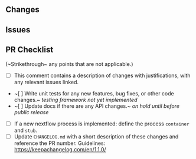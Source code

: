 ## Changes

<!--
Provide a summary of what is included in this Pull Request (PR).
-->

## Issues

<!--
Reference any issues related to this PR.
If this PR fixes any issues, [use a keyword](https://docs.github.com/en/issues/tracking-your-work-with-issues/linking-a-pull-request-to-an-issue#linking-a-pull-request-to-an-issue-using-a-keyword)
when referring to the issue.
-->

<!--
**Reviewers**: Use the @ feature to mention anyone responsible for reviewing/completing this request.
-->

## PR Checklist

(~Strikethrough~ any points that are not applicable.)

- [ ] This comment contains a description of changes with justifications, with any relevant issues linked.
- ~[ ] Write unit tests for any new features, bug fixes, or other code changes.~ _testing framework not yet implemented_
- ~[ ] Update docs if there are any API changes.~ _on hold until before public release_
- [ ] If a new nextflow process is implemented: define the process `container` and `stub`.
- [ ] Update `CHANGELOG.md` with a short description of these changes and reference the PR number. Guidelines: https://keepachangelog.com/en/1.1.0/
